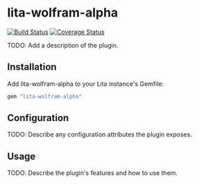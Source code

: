# lita-wolfram-alpha

[![Build Status](https://travis-ci.org/tristaneuan/lita-wolfram-alpha.png?branch=master)](https://travis-ci.org/tristaneuan/lita-wolfram-alpha)
[![Coverage Status](https://coveralls.io/repos/tristaneuan/lita-wolfram-alpha/badge.png)](https://coveralls.io/r/tristaneuan/lita-wolfram-alpha)

TODO: Add a description of the plugin.

## Installation

Add lita-wolfram-alpha to your Lita instance's Gemfile:

``` ruby
gem "lita-wolfram-alpha"
```

## Configuration

TODO: Describe any configuration attributes the plugin exposes.

## Usage

TODO: Describe the plugin's features and how to use them.
